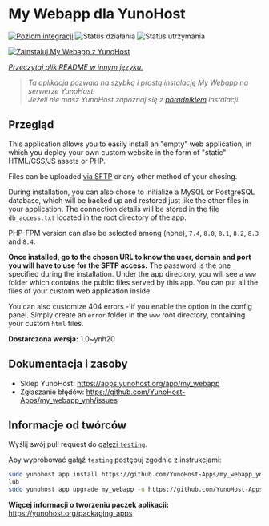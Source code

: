 <!--
To README zostało automatycznie wygenerowane przez <https://github.com/YunoHost/apps/tree/master/tools/readme_generator>
Nie powinno być ono edytowane ręcznie.
-->

# My Webapp dla YunoHost

[![Poziom integracji](https://apps.yunohost.org/badge/integration/my_webapp)](https://ci-apps.yunohost.org/ci/apps/my_webapp/)
![Status działania](https://apps.yunohost.org/badge/state/my_webapp)
![Status utrzymania](https://apps.yunohost.org/badge/maintained/my_webapp)

[![Zainstaluj My Webapp z YunoHost](https://install-app.yunohost.org/install-with-yunohost.svg)](https://install-app.yunohost.org/?app=my_webapp)

*[Przeczytaj plik README w innym języku.](./ALL_README.md)*

> *Ta aplikacja pozwala na szybką i prostą instalację My Webapp na serwerze YunoHost.*  
> *Jeżeli nie masz YunoHost zapoznaj się z [poradnikiem](https://yunohost.org/install) instalacji.*

## Przegląd

This application allows you to easily install an "empty" web application, in which you deploy your own custom website in the form of "static" HTML/CSS/JS assets or PHP.

Files can be uploaded [via SFTP](https://yunohost.org/en/filezilla) or any other method of your chosing.

During installation, you can also chose to initialize a MySQL or PostgreSQL database, which will be backed up and restored just like the other files in your application. The connection details will be stored in the file `db_access.txt` located in the root directory of the app.

PHP-FPM version can also be selected among (none), `7.4`, `8.0`, `8.1`, `8.2`, `8.3` and `8.4`.

**Once installed, go to the chosen URL to know the user, domain and port you will have to use for the SFTP access.** The password is the one specified during the installation. Under the app directory, you will see a `www` folder which contains the public files served by this app. You can put all the files of your custom web application inside.

You can also customize 404 errors - if you enable the option in the config panel. Simply create an `error` folder in the `www` root directory, containing your custom `html` files. 


**Dostarczona wersja:** 1.0~ynh20
## Dokumentacja i zasoby

- Sklep YunoHost: <https://apps.yunohost.org/app/my_webapp>
- Zgłaszanie błędów: <https://github.com/YunoHost-Apps/my_webapp_ynh/issues>

## Informacje od twórców

Wyślij swój pull request do [gałęzi `testing`](https://github.com/YunoHost-Apps/my_webapp_ynh/tree/testing).

Aby wypróbować gałąź `testing` postępuj zgodnie z instrukcjami:

```bash
sudo yunohost app install https://github.com/YunoHost-Apps/my_webapp_ynh/tree/testing --debug
lub
sudo yunohost app upgrade my_webapp -u https://github.com/YunoHost-Apps/my_webapp_ynh/tree/testing --debug
```

**Więcej informacji o tworzeniu paczek aplikacji:** <https://yunohost.org/packaging_apps>
